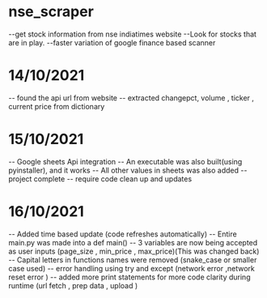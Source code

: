 # nse_scraper
--get stock information from nse indiatimes  website
--Look for stocks that are in play.
--faster variation of google finance based scanner

# 14/10/2021
-- found the api url from website
-- extracted changepct, volume , ticker , current price from dictionary

# 15/10/2021
-- Google sheets Api integration 
-- An executable was also built(using pyinstaller), and it works
-- All other values in sheets was also added 
-- project complete 
-- require code clean up and updates

# 16/10/2021
-- Added time based update (code refreshes automatically)
-- Entire main.py was made into a def main()
-- 3 variables are now being accepted as user inputs (page_size , min_price , max_price)(This was changed back)
-- Capital letters in functions names were removed (snake_case or smaller case used)
-- error handling using try and except (network error ,network reset error )
-- added more print statements for more code clarity during runtime (url fetch , prep data , upload )